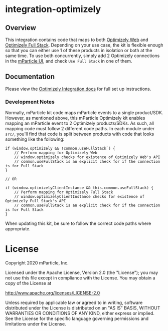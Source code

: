 # integration-optimizely

## Overview

This integration contains code that maps to both [Optimizely Web](https://docs.developers.optimizely.com/web/docs/introduction/) and [Optimizely Full Stack](https://docs.developers.optimizely.com/full-stack/docs/javascript-sdk). Depending on your use case, the kit is flexible enough so that you can either use 1 of these products in isolation or both at the same time. To use both concurrently, simply add 2 Optimizely connections in the [mParticle UI](https://app.mparticle.com), and check `Use Full Stack` in one of them.

## Documentation

Please view the [Optimizely Integration docs](https://docs.mparticle.com/integrations/optimizely/event/) for full set up instructions.

### Development Notes

Normally, mParticle kit code maps mParticle events to a single product/SDK. However, as mentioned above, this mParticle Optimizely kit enables mapping an mParticle event to 2 Optimizely products/SDKs. As such, all mapping code must follow 2 different code paths. In each module under `src/`, you'll find that code is split between products with code that looks something like the following:

```
if (window.optimizely && !common.useFullStack`) {
    // Perform mapping for Optimizely Web
    // window.optimizely checks for existence of Optimizely Web's API
    // common.useFullStack is an explicit check for if the connection is for Full Stack
}

// OR

if (window.optimizelyClientInstance && this.common.useFullStack) {
    // Perform mapping for Optimizely Full Stack
    // window.optimizelyClientInstance checks for existence of Optimizely Full Stack's API
    // common.useFullStack is an explicit check for if the connection is for Full Stack
}
```

When updating this kit, be sure to follow the correct code paths where appropriate.

# License

Copyright 2020 mParticle, Inc.

Licensed under the Apache License, Version 2.0 (the "License");
you may not use this file except in compliance with the License.
You may obtain a copy of the License at

http://www.apache.org/licenses/LICENSE-2.0

Unless required by applicable law or agreed to in writing, software
distributed under the License is distributed on an "AS IS" BASIS,
WITHOUT WARRANTIES OR CONDITIONS OF ANY KIND, either express or implied.
See the License for the specific language governing permissions and
limitations under the License.
